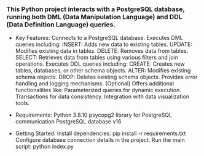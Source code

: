 ### This Python project interacts with a PostgreSQL database, running both DML (Data Manipulation Language) and DDL (Data Definition Language) queries.

- Key Features:
  Connects to a PostgreSQL database.
  Executes DML queries including:
  INSERT: Adds new data to existing tables.
  UPDATE: Modifies existing data in tables.
  DELETE: Removes data from tables.
  SELECT: Retrieves data from tables using various filters and join operations.
  Executes DDL queries including:
  CREATE: Creates new tables, databases, or other schema objects.
  ALTER: Modifies existing schema objects.
  DROP: Deletes existing schema objects.
  Provides error handling and logging mechanisms.
  (Optional) Offers additional functionalities like:
  Parameterized queries for dynamic execution.
  Transactions for data consistency.
  Integration with data visualization tools.

- Requirements:
  Python 3.8.10
  psycopg2 library for PostgreSQL communication
  PostgreSQL database v16

- Getting Started:
  Install dependencies: pip install -r requirements.txt
  Configure database connection details in the project.
  Run the main script: python index.py
